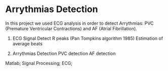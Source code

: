 # Arrythmias Detection

In this project we used ECG analysis in order to detect Arrythmias: PVC (Premature Ventricular Contractions) and AF (Atrial Fibrillation).

1) ECG Signal
Detect R peaks (Pan Tompkins algorithm 1985)
Estimation of average beats

2) Arrythmias Detection
PVC detection
AF detection

Matlab; Signal Processing; ECG; 
